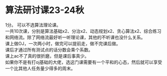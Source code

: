 # 算法研讨课23-24秋
1分。
可以不选算法理论课。  
一共10次课，分别是算法基础x2、分治x2、动态规划x2、贪心算法x2、综合练习和网络流。除了网络流最好听一听理论课，其他的不听课也没什么关系。  
课上做OJ，一次两小时，做完可以提前走，做不完课后做。  
课后才通过所有测试点的话分数会乘个系数。  
课上ac不了真的很折磨，但是课后事真少。  
如果你不是有打oj基础的大佬，选这门课需要有一个平和的心态，然后就可以享受一个比其他人任务量少得多的周末。  